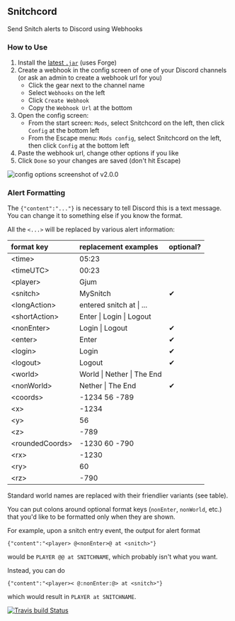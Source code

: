 Snitchcord
----------
Send Snitch alerts to Discord using Webhooks

### How to Use

1. Install the [latest `.jar`](https://github.com/Gjum/Snitchcord/releases) (uses Forge)
1. Create a webhook in the config screen of one of your Discord channels (or ask an admin to create a webhook url for you)
    - Click the gear next to the channel name
    - Select `Webhooks` on the left
    - Click `Create Webhook`
    - Copy the `Webhook Url` at the bottom
1. Open the config screen:
    - From the start screen: `Mods`, select Snitchcord on the left, then click `Config` at the bottom left
    - From the Escape menu: `Mods config`, select Snitchcord on the left, then click `Config` at the bottom left
1. Paste the webhook url, change other options if you like
1. Click `Done` so your changes are saved (don't hit Escape)

![config options screenshot of v2.0.0](https://i.imgur.com/drkWf2k.jpg)

### Alert Formatting

The `{"content":"..."}` is necessary to tell Discord this is a text message.
You can change it to something else if you know the format.
<!-- TODO link to discord docs -->

All the `<...>` will be replaced by various alert information:

| format key        | replacement examples       | optional? |
|:------------------|:---------------------------|:----------|
| \<time\>          | 05:23                      |           |
| \<timeUTC\>       | 00:23                      |           |
| \<player\>        | Gjum                       |           |
| \<snitch\>        | MySnitch                   |     ✔    |
| \<longAction\>    | entered snitch at \| ...   |           |
| \<shortAction\>   | Enter \| Login \| Logout   |           |
| \<nonEnter\>      | Login \| Logout            |     ✔    |
| \<enter\>         | Enter                      |     ✔    |
| \<login\>         | Login                      |     ✔    |
| \<logout\>        | Logout                     |     ✔    |
| \<world\>         | World \| Nether \| The End |           |
| \<nonWorld\>      | Nether \| The End          |     ✔    |
| \<coords\>        | -1234 56 -789              |           |
| \<x\>             | -1234                      |           |
| \<y\>             | 56                         |           |
| \<z\>             | -789                       |           |
| \<roundedCoords\> | -1230 60 -790              |           |
| \<rx\>            | -1230                      |           |
| \<ry\>            | 60                         |           |
| \<rz\>            | -790                       |           |

Standard world names are replaced with their friendlier variants (see table).

You can put colons around optional format keys (`nonEnter`, `nonWorld`, etc.) that you'd like to be formatted only when they are shown.

For example, upon a snitch entry event, the output for alert format

`{"content":"<player> @<nonEnter>@ at <snitch>"}`

would be `PLAYER @@ at SNITCHNAME`, which probably isn't what you want.

Instead, you can do

`{"content":"<player>< @:nonEnter:@> at <snitch>"}`

which would result in `PLAYER at SNITCHNAME`.

[![Travis build Status](https://travis-ci.org/Gjum/Snitchcord.svg?branch=master)](https://travis-ci.org/Gjum/Snitchcord)

